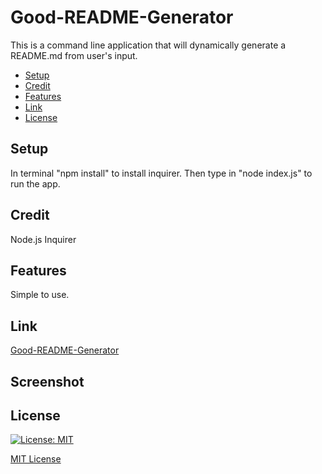 # Good-README-Generator
This is a command line application that will dynamically generate a README.md from user's input.

- [Setup](#setup)
- [Credit](#credit)
- [Features](#features)
- [Link](#link)
- [License](#license)

## Setup
In terminal "npm install" to install inquirer. Then type in "node index.js" to run the app.

## Credit
Node.js Inquirer

## Features
Simple to use.

## Link
[Good-README-Generator](https://github.com/Terry0532/Good-README-Generator)

## Screenshot

## License
[![License: MIT](https://img.shields.io/badge/License-MIT-yellow.svg)](https://opensource.org/licenses/MIT)

[MIT License](https://choosealicense.com/licenses/mit/)